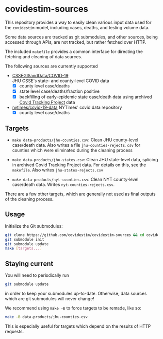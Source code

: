 # covidestim-sources

This repository provides a way to easily clean various input data used for 
the `covidestim` model, including cases, deaths, and testing volume data.

Some data sources are tracked as git submodules, and other sources, being 
accessed through APIs, are not tracked, but rather fetched over HTTP.

The included `makefile` provides a common interface for directing the fetching
and cleaning of data sources.

The following sources are currently supported

- [CSSEGISandData/COVID-19](https://github.com/CSSEGISandData/COVID-19)  
  JHU CSSE's state- and county-level COVID data
  - [x] county level case/deaths
  - [x] state level case/deaths/fraction positive
  - [x] backfilling of early-epidemic state case/death data using archived [Covid Tracking Project](https://covidtracking.com/) data

- [nytimes/covid-19-data](https://github.com/nytimes/covid-19-data)
  NYTimes' covid data repository
  - [x] county level case/deaths

## Targets

- `make data-products/jhu-counties.csv`: Clean JHU county-level case/death
  data. Also writes a file `jhu-counties-rejects.csv` for counties which were
  eliminated during the cleaning process

- `make data-products/jhu-states.csv`: Clean JHU state-level data, splicing in
  archived Covid Tracking Project data. For details on this, see the
  `makefile`. Also writes `jhu-states-rejects.csv`

- `make data-products/nyt-counties.csv`: Clean NYT county-level case/death
  data. Writes `nyt-counties-rejects.csv`.

There are a few other targets, which are generally not used as final outputs
of the cleaning process.

## Usage

Initialize the Git submodules:

```bash
git clone https://github.com/covidestim/covidestim-sources && cd covidestim-sources
git submodule init
git submodule update
make [targets...]
```

## Staying current

You will need to periodically run

```bash
git submodule update
```

in order to keep your submodules up-to-date. Otherwise, data sources which are
git submodules will never change!

We recommend using `make -B` to force targets to be remade, like so:

```bash
make -B data-products/jhu-counties.csv
```

This is especially useful for targets which depend on the results of HTTP
requests.
